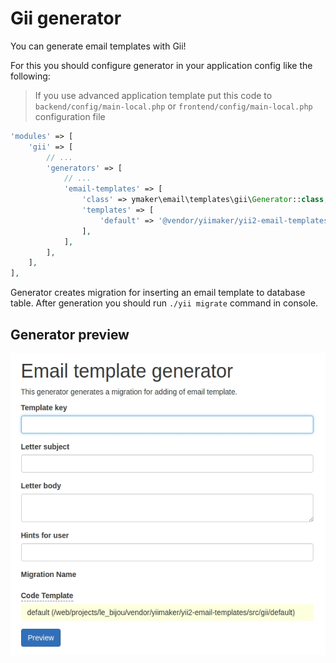 Gii generator
=============

You can generate email templates with Gii!

For this you should configure generator in your application config like the following:

> If you use advanced application template put this code to `backend/config/main-local.php`
> or `frontend/config/main-local.php` configuration file

```php
'modules' => [
    'gii' => [
        // ...
        'generators' => [
            // ...
            'email-templates' => [
                'class' => ymaker\email\templates\gii\Generator::class,
                'templates' => [
                    'default' => '@vendor/yiimaker/yii2-email-templates/src/gii/default',
                ],
            ],
        ],
    ],
],
```

Generator creates migration for inserting an email template to database table.
After generation you should run `./yii migrate` command in console.

## Generator preview

![yii2 email templates](../img/gii.jpg "yii2 email templates")